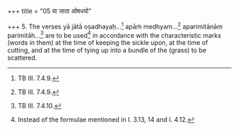 +++
title = "05 या जाता ओषधयो"

+++
5. The verses yā jātā oṣadhayaḥ...[^1] apāṁ medhyam...[^2] aparimitānām parimitāh...[^3] are to be used[^4] in accordance with the characteristic marks (words in them) at the time of keeping the sickle upon, at the time of cutting, and at the time of tying up into a bundle of the (grass) to be scattered.  

[^1]: TB III. 7.4.9.  

[^2]: TB III. 7.4.9.  

[^3]: TB III. 7.4.10.  

[^4]: Instead of the formulae mentioned in I. 3.13, 14 and I. 4.12.

